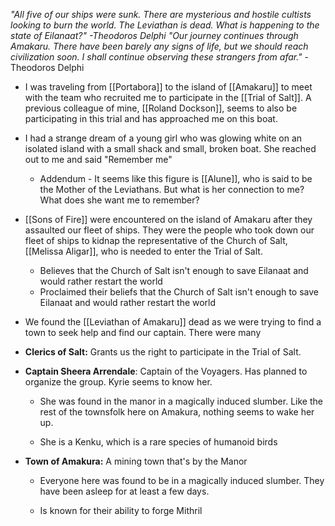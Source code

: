 
*"All five of our ships were sunk. There are mysterious and hostile cultists looking to burn the world. The Leviathan is dead. What is happening to the state of Eilanaat?" -Theodoros Delphi*
_"Our journey continues through Amakaru. There have been barely any signs of life, but we should reach civilization soon. I shall continue observing these strangers from afar."_ -Theodoros Delphi

- I was traveling from [[Portabora]] to the island of [[Amakaru]] to meet with the team who recruited me to participate in the [[Trial of Salt]]. A previous colleague of mine, [[Roland Dockson]], seems to also be participating in this trial and has approached me on this boat.  
- I had a strange dream of a young girl who was glowing white on an isolated island with a small shack and small, broken boat. She reached out to me and said "Remember me"
	- Addendum - It seems like this figure is [[Alune]], who is said to be the Mother of the Leviathans. But what is her connection to me? What does she want me to remember?
- [[Sons of Fire]] were encountered on the island of Amakaru after they assaulted our fleet of ships. They were the people who took down our fleet of ships to kidnap the representative of the Church of Salt, [[Melissa Aligar]], who is needed to enter the Trial of Salt. 
	- Believes that the Church of Salt isn't enough to save Eilanaat and would rather restart the world
	- Proclaimed their beliefs that the Church of Salt isn't enough to save Eilanaat and would rather restart the world
- We found the [[Leviathan of Amakaru]] dead as we were trying to find a town to seek help and find our captain. There were many 
    
        
- **Clerics of Salt:** Grants us the right to participate in the Trial of Salt.
    
- **Captain Sheera Arrendale**: Captain of the Voyagers. Has planned to organize the group. Kyrie seems to know her.
    
    - She was found in the manor in a magically induced slumber. Like the rest of the townsfolk here on Amakura, nothing seems to wake her up.
        
    - She is a Kenku, which is a rare species of humanoid birds
        
- **Town of Amakura:** A mining town that's by the Manor
    
    - Everyone here was found to be in a magically induced slumber. They have been asleep for at least a few days.
        
    - Is known for their ability to forge Mithril